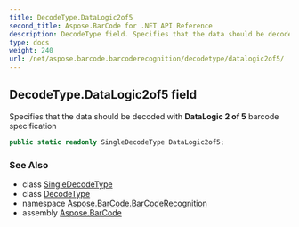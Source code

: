 ```yaml
---
title: DecodeType.DataLogic2of5
second_title: Aspose.BarCode for .NET API Reference
description: DecodeType field. Specifies that the data should be decoded with DataLogic 2 of 5 barcode specification
type: docs
weight: 240
url: /net/aspose.barcode.barcoderecognition/decodetype/datalogic2of5/
---
```

## DecodeType.DataLogic2of5 field

Specifies that the data should be decoded with **DataLogic 2 of 5** barcode specification

```csharp
public static readonly SingleDecodeType DataLogic2of5;
```

### See Also

* class [SingleDecodeType](../../singledecodetype/)
* class [DecodeType](../)
* namespace [Aspose.BarCode.BarCodeRecognition](../../decodetype/)
* assembly [Aspose.BarCode](../../../)



